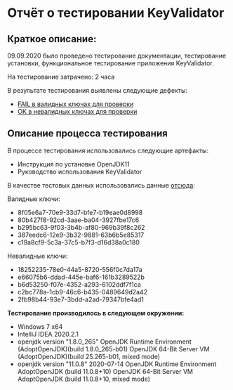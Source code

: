 # Отчёт о тестировании KeyValidator

## Краткое описание:

09.09.2020 было проведено тестирование документации, тестирование установки, функциональное тестирование приложения KeyValidator.

На тестирование затрачено: 2 часа

В результате тестирования выявлены следующие дефекты:
* [FAIL в валидных ключах для проверки](https://github.com/Dmitrii4/Task-1-KeyValidator/issues/2)
* [OK в невалидных ключах для проверки](https://github.com/Dmitrii4/Task-1-KeyValidator/issues/4)

## Описание процесса тестирования

В процессе тестирования использовались следующие артефакты:
* Инструкция по установке OpenJDK11
* Руководство использования KeyValidator

В качестве тестовых данных использовались данные [отсюда](https://github.com/netology-code/javaqa-homeworks/blob/master/intro/user-manual.md):

Валидные ключи:
* 8f05e6a7-70e9-33d7-bfe7-b19eae0d8998
* 80b427f8-92cd-3aae-ba04-3927fbe17c6
* b295bc63-9f03-3b4b-af80-969b39f8c262
* 387eedc6-12e9-3b32-9881-63b6b5e85317
* c19a8cf9-5c3a-37c5-b7f3-d16d38a0c180

Невалидные ключи:
* 18252235-78e0-44a5-8720-556f0c7da17a
* e66075b6-ddad-445e-baf6-161b3289522b
* b6d53250-f07e-4352-a293-6102ddf7f1ca
* c2bc778a-1cb9-46c6-b435-0489649d2a42
* 2fb98b44-93e7-3bdd-a2ad-79347bfe4ad1

**Тестирование производилось в следующем окружении:**
* Windows 7 x64
* IntelliJ IDEA 2020.2.1
* openjdk version "1.8.0_265"
  OpenJDK Runtime Environment (AdoptOpenJDK)(build 1.8.0_265-b01)
  OpenJDK 64-Bit Server VM (AdoptOpenJDK)(build 25.265-b01, mixed mode)
* openjdk version "11.0.8" 2020-07-14
  OpenJDK Runtime Environment AdoptOpenJDK (build 11.0.8+10)
  OpenJDK 64-Bit Server VM AdoptOpenJDK (build 11.0.8+10, mixed mode)

